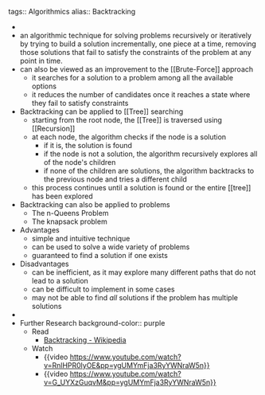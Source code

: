 tags:: Algorithmics
alias:: Backtracking

-
- an algorithmic technique for solving problems recursively or iteratively by trying to build a solution incrementally, one piece at a time, removing those solutions that fail to satisfy the constraints of the problem at any point in time.
- can also be viewed as an improvement to the [[Brute-Force]] approach
	- it searches for a solution to a problem among all the available options
	- it reduces the number of candidates once it reaches a state where they fail to satisfy constraints
- Backtracking can be applied to [[Tree]] searching
	- starting from the root node, the [[Tree]] is traversed using [[Recursion]]
	- at each node, the algorithm checks if the node is a solution
		- if it is, the solution is found
		- if the node is not a solution, the algorithm recursively explores all of the node's children
		- if none of the children are solutions, the algorithm backtracks to the previous node and tries a different child
	- this process continues until a solution is found or the entire [[tree]] has been explored
- Backtracking can also be applied to problems
	- The n-Queens Problem
	- The knapsack problem
- Advantages
	- simple and intuitive technique
	- can be used to solve a wide variety of problems
	- guaranteed to find a solution if one exists
- Disadvantages
	- can be inefficient, as it may explore many different paths that do not lead to a solution
	- can be difficult to implement in some cases
	- may not be able to find *all* solutions if the problem has multiple solutions
-
- Further Research
  background-color:: purple
	- Read
		- [Backtracking - Wikipedia](https://en.wikipedia.org/wiki/Backtracking)
	- Watch
		- {{video https://www.youtube.com/watch?v=RnlHPR0lyOE&pp=ygUMYmFja3RyYWNraW5n}}
		- {{video https://www.youtube.com/watch?v=G_UYXzGuqvM&pp=ygUMYmFja3RyYWNraW5n}}